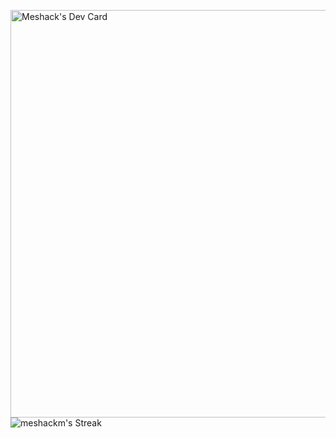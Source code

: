 <a href="https://app.daily.dev/meshack22"><img src="https://api.daily.dev/devcards/v2/VseDvKvy8SL4xVAR2qIFY.png?type=wide&r=rc4" width="652" alt="Meshack's Dev Card"/></a>
![meshackm's Streak](https://github-readme-streak-stats.herokuapp.com/?user=meshackm&theme=tokyonight&hide_border=true)

